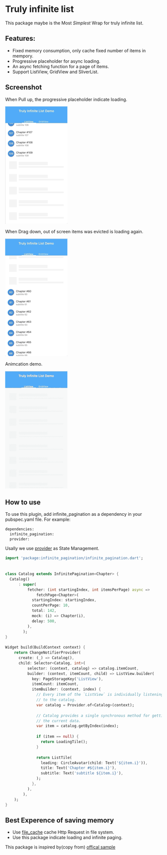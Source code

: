 # Truly infinite list

This package maybe is the Most *Simplest* Wrap for truly infinite list.

## Features:

- Fixed memory consumption, only cache fixed number of items in mempory.
- Progressive placeholder for async loading.
- An async fetching function for a page of items.
- Support ListView, GridView and SliverList.
 
## Screenshot

When Pull up, the progressive placeholder indicate loading.

![loading placeholder](../images/pull-up.png)

When Drag down, out of screen items was evicted is loading again.

![loading placeholder](../images/drag-down.png)

Animcation demo.

![gif](../images/full-demo.gif)


## How to use

To use this plugin, add infinite_pagination as a dependency in your pubspec.yaml file. For example:

```
dependencies:
  infinite_pagination:
  provider:
```

Usally we use [provider](https://pub.dev/packages/provider) as State Management.


```dart
import 'package:infinite_pagination/infinite_pagination.dart';


class Catalog extends InfinitePagination<Chapter> {
  Catalog()
      : super(
          fetcher: (int startingIndex, int itemsPerPage) async => 
              fetchPage<Chapter>(
            startingIndex: startingIndex,
            countPerPage: 10,
            total: 142,
            mock: (i) => Chapter(i),
            delay: 500,
          ),
        );
}

Widget build(BuildContext context) {
    return ChangeNotifierProvider(
      create: (_) => Catalog(),
      child: Selector<Catalog, int>(
          selector: (context, catalog) => catalog.itemCount,
          builder: (context, itemCount, child) => ListView.builder(
            key: PageStorageKey('ListView'),
            itemCount: itemCount,
            itemBuilder: (context, index) {
              // Every item of the `ListView` is individually listening
              // to the catalog.
              var catalog = Provider.of<Catalog>(context);

              // Catalog provides a single synchronous method for getting
              // the current data.
              var item = catalog.getByIndex(index);

              if (item == null) {
                return LoadingTile();
              }

              return ListTile(
                leading: CircleAvatar(child: Text('${item.i}')),
                title: Text('Chapter #${item.i}'),
                subtitle: Text('subtitle ${item.i}'),
              );
            },
          ),
        ),
    );
}
```

## Best Experence of saving memory

- Use [file_cache](https://pub.dev/packages/file_cache) cache Http Request in file system.
- Use this package indicate loading and infinite paging.


This package is inspired by(copy from) [offical sample](https://github.com/flutter/samples/tree/master/infinite_list) 
